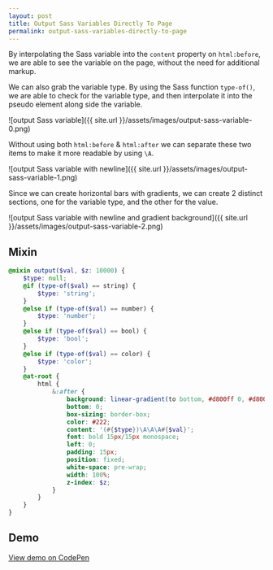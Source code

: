 ```yaml
---
layout: post
title: Output Sass Variables Directly To Page
permalink: output-sass-variables-directly-to-page
---
```


By interpolating the Sass variable into the `content` property on `html:before`, we are able to see the variable on the page, without the need for additional markup.

We can also grab the variable type. By using the Sass function `type-of()`, we are able to check for the variable type, and then interpolate it into the pseudo element along side the variable.

![output Sass variable]({{ site.url }}/assets/images/output-sass-variable-0.png)

Without using both `html:before` & `html:after` we can separate these two items to make it more readable by using `\A`.

![output Sass variable with newline]({{ site.url }}/assets/images/output-sass-variable-1.png)

Since we can create horizontal bars with gradients, we can create 2 distinct sections, one for the variable type, and the other for the value.

![output Sass variable with newline and gradient background]({{ site.url }}/assets/images/output-sass-variable-2.png)

## Mixin

```scss
@mixin output($val, $z: 10000) {
	$type: null;
	@if (type-of($val) == string) {
		$type: 'string';
	}
	@else if (type-of($val) == number) {
		$type: 'number';
	}
	@else if (type-of($val) == bool) {
		$type: 'bool';
	}
	@else if (type-of($val) == color) {
		$type: 'color';
	}
	@at-root {
		html {
			&:after {
				background: linear-gradient(to bottom, #d800ff 0, #d800ff 45px, #ed71ef 30px);
				bottom: 0;
				box-sizing: border-box;
				color: #222;
				content: '(#{$type})\A\A\A#{$val}';
				font: bold 15px/15px monospace;
				left: 0;
				padding: 15px;
				position: fixed;
				white-space: pre-wrap;
				width: 100%;
				z-index: $z;
			}
		}
	}
}
```

## Demo

[View demo on CodePen](http://codepen.io/fusco/pen/XpxBQx)
